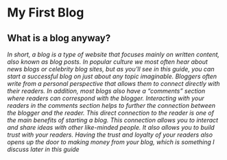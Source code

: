 # My First Blog

## What is a blog anyway? 

_In short, a blog is a type of website that focuses mainly on written content, also known as blog posts. In popular culture we most often hear about news blogs or celebrity blog sites, but as you’ll see in this guide, you can start a successful blog on just about any topic imaginable. Bloggers often write from a personal perspective that allows them to connect directly with their readers. In addition, most blogs also have a “comments” section where readers can correspond with the blogger. Interacting with your readers in the comments section helps to further the connection between the blogger and the reader. This direct connection to the reader is one of the main benefits of starting a blog. This connection allows you to interact and share ideas with other like-minded people. It also allows you to build trust with your readers. Having the trust and loyalty of your readers also opens up the door to making money from your blog, which is something I discuss later in this guide_

